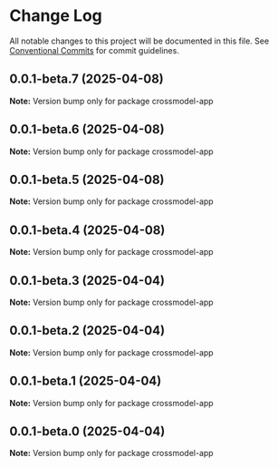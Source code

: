 # Change Log

All notable changes to this project will be documented in this file.
See [Conventional Commits](https://conventionalcommits.org) for commit guidelines.

## 0.0.1-beta.7 (2025-04-08)

**Note:** Version bump only for package crossmodel-app

## 0.0.1-beta.6 (2025-04-08)

**Note:** Version bump only for package crossmodel-app

## 0.0.1-beta.5 (2025-04-08)

**Note:** Version bump only for package crossmodel-app

## 0.0.1-beta.4 (2025-04-08)

**Note:** Version bump only for package crossmodel-app

## 0.0.1-beta.3 (2025-04-04)

**Note:** Version bump only for package crossmodel-app

## 0.0.1-beta.2 (2025-04-04)

**Note:** Version bump only for package crossmodel-app

## 0.0.1-beta.1 (2025-04-04)

**Note:** Version bump only for package crossmodel-app

## 0.0.1-beta.0 (2025-04-04)

**Note:** Version bump only for package crossmodel-app

